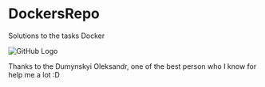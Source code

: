 # DockersRepo
Solutions to the tasks Docker

![GitHub Logo](https://www.droptica.com/sites/droptica.com/files/styles/blog_banner_image/public/2018-08/docker_codeception-07.jpg?itok=LvsfLy4z)



Thanks to the Dumynskyi Oleksandr, one of the best person who I know for help me a lot :D

